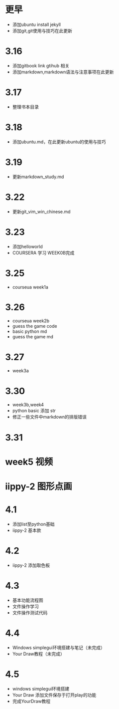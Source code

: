 # 更早
* 添加ubuntu install jekyll
* 添加git,git使用与技巧在此更新

# 3.16
* 添加gitbook link gtihub 相关
* 添加markdown,markdown语法与注意事项在此更新

# 3.17
* 整理书本目录

# 3.18
* 添加ubuntu.md，在此更新ubuntu的使用与技巧

# 3.19
* 更新markdown_study.md

# 3.22 
* 更新git_vim_win_chinese.md

# 3.23
* 添加helloworld
* COURSERA 学习 WEEK0B完成

# 3.25
* courseua week1a

# 3.26
* courseua week2b
* guess the game code
* basic python md
* guess the game md

# 3.27
* week3a

# 3.30
* week3b,week4
* python basic 添加 str
* 修正一些文件中markdown的排版错误

# 3.31
# week5 视频
# iippy-2 图形点画

# 4.1
* 添加list至python基础
* iippy-2 基本款

# 4.2
* iippy-2 添加取色板

# 4.3
* 基本功能流程图
* 文件操作学习
* 文件操作测试代码

# 4.4
* Windows simplegui环境搭建与笔记（未完成）
* Your Draw教程（未完成）

# 4.5
* windows simplegui环境搭建
* Your Draw 添加文件保存于打开play的功能
* 完成YourDraw教程
